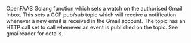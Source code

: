 OpenFAAS Golang function which sets a watch on the authorised Gmail Inbox. This sets a GCP pub/sub topic which will receive a notification whenever a new email is received in the Gmail account. The topic has an HTTP call set to call whenever an event is published on the topic. See gmailreader for details.
